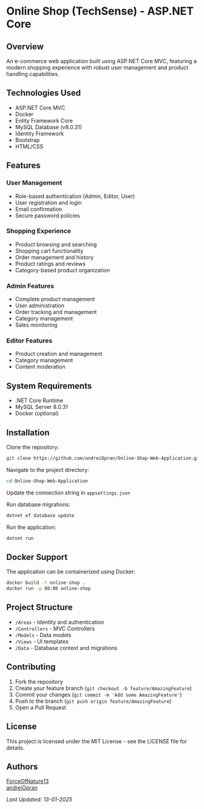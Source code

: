 # Online Shop (TechSense) - ASP.NET Core

## Overview
An e-commerce web application built using ASP.NET Core MVC, featuring a modern shopping experience with robust user management and product handling capabilities.

## Technologies Used
- ASP.NET Core MVC
- Docker
- Entity Framework Core
- MySQL Database (v8.0.31)
- Identity Framework
- Bootstrap
- HTML/CSS

## Features

### User Management
- Role-based authentication (Admin, Editor, User)
- User registration and login
- Email confirmation
- Secure password policies

### Shopping Experience
- Product browsing and searching
- Shopping cart functionality
- Order management and history
- Product ratings and reviews
- Category-based product organization

### Admin Features
- Complete product management
- User administration
- Order tracking and management
- Category management
- Sales monitoring

### Editor Features
- Product creation and management
- Category management
- Content moderation

## System Requirements
- .NET Core Runtime
- MySQL Server 8.0.31
- Docker (optional)

## Installation

Clone the repository:
```bash
git clone https://github.com/andreiOpran/Online-Shop-Web-Application.git
```

Navigate to the project directory:
```bash
cd Online-Shop-Web-Application
```

Update the connection string in `appsettings.json`

Run database migrations:
```bash
dotnet ef database update
```

Run the application:
```bash
dotnet run
```

## Docker Support
The application can be containerized using Docker:
```bash
docker build -t online-shop .
docker run -p 80:80 online-shop
```

## Project Structure
- `/Areas` - Identity and authentication
- `/Controllers` - MVC Controllers
- `/Models` - Data models
- `/Views` - UI templates
- `/Data` - Database context and migrations

## Contributing
1. Fork the repository
2. Create your feature branch (`git checkout -b feature/AmazingFeature`)
3. Commit your changes (`git commit -m 'Add some AmazingFeature'`)
4. Push to the branch (`git push origin feature/AmazingFeature`)
5. Open a Pull Request

## License
This project is licensed under the MIT License - see the LICENSE file for details.

## Authors
[ForceOfNature13](https://github.com/ForceOfNature13)  
[andreiOpran](https://github.com/andreiOpran)

_Last Updated: 13-01-2025_
